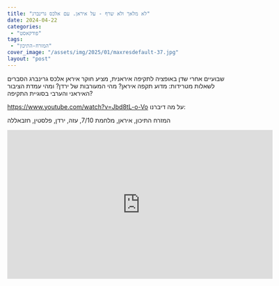 ```yaml
---
title: "לא מלאך ולא שרף - על איראן. עם אלכס גרינברג"
date: 2024-04-22
categories: 
 - "פודקאסט"
tags: 
 - "המזרח-התיכון"
cover_image: "/assets/img/2025/01/maxresdefault-37.jpg"
layout: "post"
---
```


שבועיים אחרי שדן באופציה לתקיפה איראנית, מציע חוקר איראן אלכס גרינברג הסברים לשאלות מטרידות: מדוע תקפה איראן? מהי המעורבות של ירדן?  ומהי עמדת הציבור האיראני והערבי בסוגיית התקיפה?

<https://www.youtube.com/watch?v=Jbd8tL-o-Vo>
על מה דיברנו:

המזרח התיכון, איראן, מלחמת 7/10, עזה, ירדן, פלסטין, חזבאללה

<iframe width="610" height="343" src="https://www.youtube.com/embed/Jbd8tL-o-Vo" frameborder="0" allow="accelerometer; autoplay; clipboard-write; encrypted-media; gyroscope; picture-in-picture; web-share" referrerpolicy="strict-origin-when-cross-origin" allowfullscreen></iframe>

